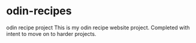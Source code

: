 # odin-recipes
odin recipe project
This is my odin recipe website project. Completed with intent to move on to harder projects.